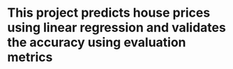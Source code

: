 # This project predicts house prices using linear regression and validates the accuracy using evaluation metrics
